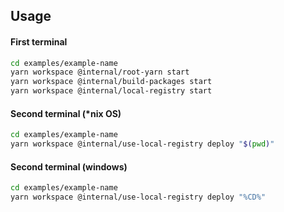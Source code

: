## Usage

#### First terminal
```sh
cd examples/example-name
yarn workspace @internal/root-yarn start
yarn workspace @internal/build-packages start
yarn workspace @internal/local-registry start
```

#### Second terminal (*nix OS)
```sh
cd examples/example-name
yarn workspace @internal/use-local-registry deploy "$(pwd)"
```

#### Second terminal (windows)
```sh
cd examples/example-name
yarn workspace @internal/use-local-registry deploy "%CD%"
```
